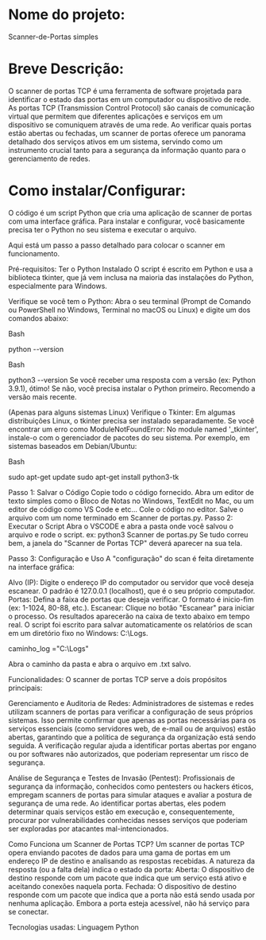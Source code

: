 # Nome do projeto:
Scanner-de-Portas simples

# Breve Descrição:
O scanner de portas TCP é uma ferramenta de software projetada para identificar o estado das portas em um computador ou dispositivo de rede.
As portas TCP (Transmission Control Protocol) são canais de comunicação virtual que permitem que diferentes aplicações e serviços em um dispositivo se comuniquem através de uma rede.
Ao verificar quais portas estão abertas ou fechadas, um scanner de portas oferece um panorama detalhado dos serviços ativos em um sistema, servindo como um instrumento crucial tanto para a segurança da informação quanto para o gerenciamento de redes.

# Como instalar/Configurar:
O código é um script Python que cria uma aplicação de scanner de portas com uma interface gráfica.
Para instalar e configurar, você basicamente precisa ter o Python no seu sistema e executar o arquivo.

Aqui está um passo a passo detalhado para colocar o scanner em funcionamento.

Pré-requisitos: Ter o Python Instalado
O script é escrito em Python e usa a biblioteca tkinter, que já vem inclusa na maioria das instalações do Python, especialmente para Windows.

Verifique se você tem o Python: Abra o seu terminal (Prompt de Comando ou PowerShell no Windows, Terminal no macOS ou Linux) e digite um dos comandos abaixo:

Bash

python --version

Bash

python3 --version
Se você receber uma resposta com a versão (ex: Python 3.9.1), ótimo!
Se não, você precisa instalar o Python primeiro.
Recomendo a versão mais recente.

(Apenas para alguns sistemas Linux) Verifique o Tkinter: Em algumas distribuições Linux, o tkinter precisa ser instalado separadamente.
Se você encontrar um erro como ModuleNotFoundError: No module named '_tkinter', instale-o com o gerenciador de pacotes do seu sistema.
Por exemplo, em sistemas baseados em Debian/Ubuntu:

Bash

sudo apt-get update
sudo apt-get install python3-tk

Passo 1: Salvar o Código
Copie todo o código fornecido.
Abra um editor de texto simples como o Bloco de Notas no Windows, TextEdit no Mac, ou um editor de código como VS Code e etc...
Cole o código no editor.
Salve o arquivo com um nome terminado em Scanner de portas.py.
Passo 2: Executar o Script
Abra o VSCODE e abra a pasta onde você salvou o arquivo e rode o script.
ex: python3 Scanner de portas.py
Se tudo correu bem, a janela do "Scanner de Portas TCP" deverá aparecer na sua tela.

Passo 3: Configuração e Uso
A "configuração" do scan é feita diretamente na interface gráfica:

Alvo (IP): Digite o endereço IP do computador ou servidor que você deseja escanear. O padrão é 127.0.0.1 (localhost), que é o seu próprio computador.
Portas: Defina a faixa de portas que deseja verificar. O formato é inicio-fim (ex: 1-1024, 80-88, etc.).
Escanear: Clique no botão "Escanear" para iniciar o processo. Os resultados aparecerão na caixa de texto abaixo em tempo real.
O script foi escrito para salvar automaticamente os relatórios de scan em um diretório fixo no Windows: C:\Logs.

caminho_log ="C:\Logs"

Abra o caminho da pasta e abra o arquivo em .txt salvo.

Funcionalidades: 
O scanner de portas TCP serve a dois propósitos principais:

Gerenciamento e Auditoria de Redes: Administradores de sistemas e redes utilizam scanners de portas para verificar a configuração de seus próprios sistemas.
Isso permite confirmar que apenas as portas necessárias para os serviços essenciais (como servidores web, de e-mail ou de arquivos) estão abertas, garantindo que a política de segurança da organização está sendo seguida. A verificação regular ajuda a identificar portas abertas por engano ou por softwares não autorizados, que poderiam representar um risco de segurança.

Análise de Segurança e Testes de Invasão (Pentest): Profissionais de segurança da informação, conhecidos como pentesters ou hackers éticos,
empregam scanners de portas para simular ataques e avaliar a postura de segurança de uma rede.
Ao identificar portas abertas, eles podem determinar quais serviços estão em execução e, consequentemente, procurar por vulnerabilidades conhecidas nesses serviços que poderiam ser exploradas por atacantes mal-intencionados.

Como Funciona um Scanner de Portas TCP?
Um scanner de portas TCP opera enviando pacotes de dados para uma gama de portas em um endereço IP de destino e analisando as respostas recebidas. A natureza da resposta (ou a falta dela) indica o estado da porta:
Aberta: O dispositivo de destino responde com um pacote que indica que um serviço está ativo e aceitando conexões naquela porta.
Fechada: O dispositivo de destino responde com um pacote que indica que a porta não está sendo usada por nenhuma aplicação. Embora a porta esteja acessível, não há serviço para se conectar.

Tecnologias usadas:
Linguagem Python

